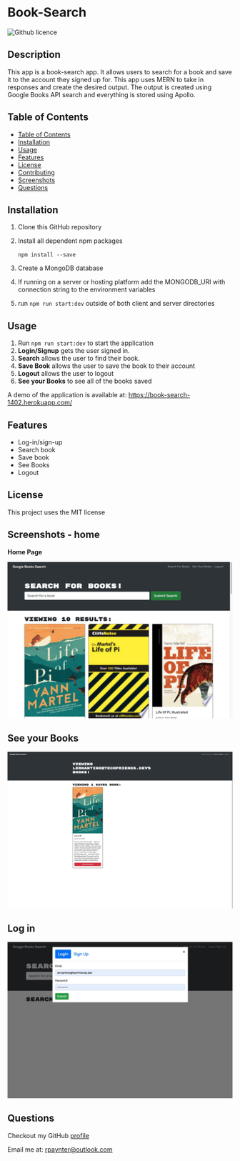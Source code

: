 # Book-Search 

![Github licence](http://img.shields.io/badge/license-MIT-blue.svg)

## Description

This app is a book-search app. It allows users to search for a book and save it to the account they signed up for. This app uses MERN to take in responses and create the desired output. The output is created using Google Books API search and everything is stored using Apollo.

## Table of Contents
  - [Table of Contents](#table-of-contents)
  - [Installation](#installation)
  - [Usage](#usage)
  - [Features](#features)
  - [License](#license)
  - [Contributing](#contributing)
  - [Screenshots](#screenshots)
  - [Questions](#questions)

## Installation
1. Clone this GitHub repository

2. Install all dependent npm packages

   ```
   npm install --save
   ```
3. Create a MongoDB database
5. If running on a server or hosting platform add the MONGODB_URI with connection string to the environment variables
6. run `npm run start:dev` outside of both client and server directories


## Usage
1. Run `npm run start:dev` to start the application
2. **Login/Signup** gets the user signed in.
3. **Search** allows the user to find their book.
4. **Save Book** allows the user to save the book to their account
5. **Logout** allows the user to logout
6. **See your Books** to see all of the books saved

A demo of the application is available at: https://book-search-1402.herokuapp.com/

## Features
* Log-in/sign-up
* Search book
* Save book
* See Books
* Logout

## License
This project uses the MIT license
## Screenshots - home
**Home Page**

<img src="./img/search.jpg">

## See your Books

<img src="./img/me-page.jpg">

## Log in

<img src="./img/log.jpg">

## Questions
Checkout my GitHub [profile](https://github.com/ryanpaynt/book-search)

Email me at: rpaynter@outlook.com